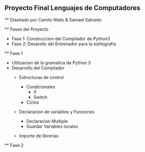 ## Proyecto Final Lenguajes de Computadores
** Diseñado por Camilo Nieto & Samael Salcedo

** Fases del Proyecto
- Fase 1: Construccion del Compilador de Python3
- Fase 2: Desarollo del Entrenador para la estilografia


** Fase 1

- Utilizacion de la gramatica de Python 3
- Desarrollo del Compilador
	- Estructuras de control
		- Condicionales 
			- if 
			- Switch  			
		- Ciclos
 
	- Declaracion de variables y Funciones
		- Declaracion Multiple
		- Guardar Variables locales
		
	- Importe de librerias
	
** Fase 2

